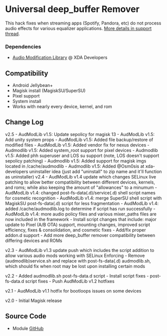 # Universal deep_buffer Remover
This hack fixes when streaming apps (Spotify, Pandora, etc) do not process audio effects for various equalizer applications. [More details in support thread](https://forum.xda-developers.com/apps/magisk/module-universal-deepbuffer-remover-t3577067).

### Dependencies
* [Audio Modification Library](https://forum.xda-developers.com/apps/magisk/module-audio-modification-library-t3579612) @ XDA Developers

## Compatibility
* Android Jellybean+
* Magisk install (MagiskSU/SuperSU)
* Pixel support
* System install
* Works with nearly every device, kernel, and rom

## Change Log
v2.5
	- AudModLib v1.5: Update sepolicy for magisk 13
	- AudModLib v1.5: Add unity system props
	- AudModLib v1.5: Added file backup/restore of modified files
	- AudModLib v1.5: Added vendor fix for nexus devices
	- Audmodlib v1.5: Added system_root support for pixel devices
	- Audmodlib v1.5: Added phh superuser and LOS su support (note, LOS doesn't support sepolicy patching)
	- Audmodlib v1.5: Added support for magisk imgs located in /cache/audmodlib
	- Audmodlib v1.5: Added @Osm0sis at xda-developers uninstaller idea (just add "uninstall" to zip name and it'll function as uninstaller)
v2.4
	- AudModLib v1.4 update which changes SELinux live patching to allow better compatibility between different devices, kernels, and roms; while also keeping the amount of "allowances" to a minumum
	- AudModLib v1.4: changed post-fs-data(.d)/service(.d) shell script names for cosmetic recognition
	- AudModLib v1.4: merge SuperSU shell script with MagiskSU post-fs-data(.d) script for less fragmentation
	- AudModLib v1.4: added /cache/audmodlib.log to determine if script has run successfully
	- AudModLib v1.4: more audio policy files and various mixer_paths files are now included in the framework
	- Install script changes that include: major update to Pixel (A/B OTA) support, mounting changes, improved script efficiency, fixes & consolidation, and cosmetic fixes
	- Add/fix proper addon.d support
	- Add more deep_buffer remover compatibility between differing devices and ROMs

v2.3
	- AudModLib v1.3 update push which includes the script addition to allow various audio mods working with SELinux Enforcing
	- Remove (audmodlib)service.sh and replace with post-fs-data(.d) audmodlib.sh, which should fix when root may be lost upon installing certain mods

v2.2
	- Added audmodlib.sh post-fs-data.d script
	- Install script fixes
	- post-fs-data.d script fixes
	- Push AudModLib v1.2 hotfixes
    
v2.1
	- AudModLib v1.1 hotfix for bootloops issues on some devices
    
v2.0
	- Initial Magisk release

## Source Code
* Module [GitHub](https://github.com/therealahrion/Universal-deep_buffer-Remover)